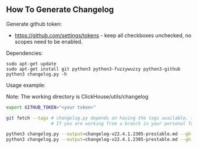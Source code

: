 ## How To Generate Changelog

Generate github token:
* https://github.com/settings/tokens - keep all checkboxes unchecked, no scopes need to be enabled.

Dependencies:
```
sudo apt-get update
sudo apt-get install git python3 python3-fuzzywuzzy python3-github
python3 changelog.py -h
```

Usage example:

Note: The working directory is ClickHouse/utils/changelog

```bash
export GITHUB_TOKEN="<your token>"

git fetch --tags # changelog.py depends on having the tags available, this will fetch them.  
                 # If you are working from a branch in your personal fork, then you may need `git fetch --all`

python3 changelog.py --output=changelog-v22.4.1.2305-prestable.md --gh-user-or-token="$GITHUB_TOKEN" v21.6.2.7-prestable
python3 changelog.py --output=changelog-v22.4.1.2305-prestable.md --gh-user-or-token="$USER" --gh-password="$PASSWORD" v21.6.2.7-prestable
```
